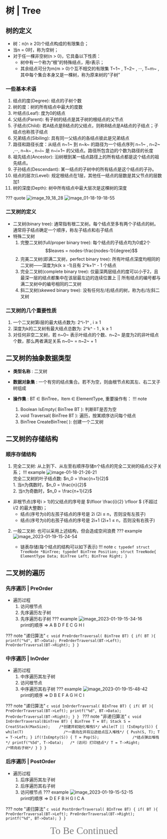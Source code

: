 # 树 | Tree

## 树的定义

* 树：n(n $\ge$ 20)个结点构成的有限集合；
* 当n = 0时，称为空树；
* 对于任一棵非空树(n $>$ 0)，它具备以下性质：
  * 树中有一个称为“根”的特殊结点，用r表示；
  * 其余结点可分为m(m $>$ 0)个互不相交的有限集 T~1~ , T~2~ , ···, T~m~ , 其中每个集合本身又是一棵树，称为原来树的“子树”

### 一些基本术语

1. 结点的度(Degree): 结点的子树个数
2. 树的度：树的所有结点中最大的度数
3. 叶结点(Leaf): 度为0的结点
4. 父结点(Parent): 有子树的结点是其子树的根结点的父节点
5. 子结点(Child): 若A结点是B结点的父结点，则称B结点是A结点的子结点；子结点也称孩子结点
6. 兄弟结点(Sibiling): 具有同一父结点的各结点彼此是兄弟结点
7. 路径和路径长度：从结点 n~1~ 到 n~k~ 的路径为一个结点序列 n~1~ , n~2~ ,···, n~k~ , n~i~ 是 n~i+1~ 的父结点。路径所包含边的个数为路径的长度
8. 祖先结点(Ancestor): 沿树根到某一结点路径上的所有结点都是这个结点的祖先结点。
9. 子孙结点(Descendant): 某一结点的子树中的所有结点是这个结点的子孙。
10. 结点的层次(Level): 规定根结点在1层，其他任一结点的层数是其父节点的层数加1
11. 树的深度(Depth): 树中所有结点中最大层次是这棵树的深度

??? quote
     ![image_19_18_28](../../Images/2023-01-18-19-18-28.png)
     ![image_01-18-19-18-55](../../Images/2023-01-18-19-18-55.png)

### 二叉树的定义

* 二叉树(binary tree): 通常指有根二叉树。每个结点至多有两个子结点的树。通常将子结点确定一个顺序，称左子结点和右子结点
* 特殊二叉树
    1. 完整二叉树(full/proper binary tree): 每个结点的子结点均为0或2个
     $$leaves = nodes-\frac{nodes-1}{degree}$$ 
    2. 完美二叉树(即满二叉树，perfect binary tree): 所有叶结点深度均相同的二叉树——深度为k(k $\ge$ -1)且有 2^k+1^ - 1 个结点
    3. 完全二叉树(complete binary tree): 仅最深两层结点的度可以小于2，且最深一层的结点都集中在该层最左边的连续位置上 || 所有结点的编号都与满二叉树中的编号相同的二叉树
    4. 斜二叉树(skewed binary tree): 没有任何左/右结点的树，称为右/左斜二叉树

### 二叉树的几个重要性质

1. 一个二叉树第i层的最大结点数为: 2^i-1^ , i $\ge$ 1
2. 深度为k的二叉树有最大结点总数为: 2^k^ - 1 , k $\ge$ 1
3. 对任何非空二叉树，若 n~0~ 表示叶结点的个数、n~2~ 是度为2的非叶结点个数，那么两者满足关系 n~0~ = n~2~ + 1
   
## 二叉树的抽象数据类型

* **类型名称** : 二叉树
* **数据对象集** : 一个有穷的结点集合。若不为空，则由根节点和其左、右二叉子树组成

* **操作集** : BT $\in$ BinTree，Item $\in$ ElementType, 重要操作有：
!!! note
    1. Boolean IsEmpty( BinTree BT ): 判断BT是否为空<br>
    2. void Traversal( BinTree BT ): 遍历，按某顺序访问每个结点<br>
    3. BinTree CreateBinTree( ): 创建一个二叉树<br>

## 二叉树的存储结构

### 顺序存储结构

1. 完全二叉树: 从上到下、从左至右顺序存储n个结点的完全二叉树的结点父子关系；
!!! example
     ![image-01-18-21-26-21](../../Images/2023-01-18-21-26-21.png)<br>
     完全二叉树的叶子结点数: $n_0 = \frac{n+1}{2}$ <br>
           1. 当n为偶数时，$n_0 = \frac{n}{2}$ <br>
           2. 当n为奇数时，$n_0 = \frac{n+1}{2}$

* 非根节点(序号i > 1)的父结点的序号是 $\lfloor \frac{i}{2} \rfloor $ (不超过 i/2 的最大整数)；
    * 结点(序号为i)的左孩子结点的序号是 2i (2i $\le$ n，否则没有左孩子)
    * 结点(序号为i)的右孩子结点的序号是 2i+1 (2i+1 $\le$ n，否则没有右孩子)
2. 一般二叉树: 也可以采用上述结构，但会造成空间浪费
??? example
    ![image_2023-01-19-15-24-54](/../../Images/2023-01-19-15-24-54.png)

    * 链表存储(每个结点的结构可以如下表示)
        !!! note
            ```c
                typedef struct TreeNode *BinTree;
                typedef BinTree Position;
                struct TreeNode{
                    ElementType Data;
                    BinTree Left;
                    BinTree Right;
                }
            ``` 

## 二叉树的遍历

### 先序遍历 | PreOrder

* 遍历过程
    1. 访问根节点
    2. 先序遍历左子树
    3. 先序遍历右子树
    ??? example
        ![image_2023-01-19-15-34-16](/../../Images/2023-01-19-15-34-16.png)<br>
        print的顺序 $\Rightarrow$ A B D F E C G H I

??? note "递归算法"
    ```c
      void PreOrderTraversal( BinTree BT)
      {
          if( BT ){
              printf("%d", BT->Data);
              PreOrderTraversal(BT->Left);
              PreOrderTraversal(BT->Right);
          }
      }
    ```

### 中序遍历 | InOrder

* 遍历过程
    1. 中序遍历其左子树
    2. 访问根节点
    3. 中序遍历其右子树
    ??? example
        ![image_2023-01-19-15-48-42](/../../Images/2023-01-19-15-48-42.png)<br>
        print的顺序 $\Rightarrow$ D B E F A G H C I

??? note "递归算法"
    ```c
      void InOrderTraversal( BInTree BT)
      {
          if( BT ){
              PreOrderTraversal(BT->Left);
              printf("%d", BT->Data);
              PreOrderTraversal(BT->Right);
          }
      }
    ```
??? note "非递归算法"
    ```c
      void InOrderTraversal(BinTree BT)
      {
          BinTree T = BT;
          Stack S = CreatStack(MaxSize);	/*创建并初始化堆栈S*/
          while(T || !IsEmpty(S))
          {
              while(T)					/*一直向左并将沿途结点压入堆栈*/
              {
                  Push(S, T);
                  T = T->Left;
              }
              if(!IsEmpty(S))
              {
                  T = Pop(S);				/*结点弹出堆栈*/
                  printf("%5d", T->Data);	/*（访问）打印结点*/
                  T = T->Right;			/*转向右子树*/
              }
          }
      }
    ```

### 后序遍历 | PostOrder

* 遍历过程
    1. 后序遍历其左子树
    2. 后序遍历其右子树
    3. 访问根节点
    ??? example
        ![image_2023-01-19-15-52-15](/../../Images/2023-01-19-15-52-15.png)<br>
        print的顺序 $\Rightarrow$ D E F B H G I C A

??? note "递归算法"
    ```c
      void PostOrderTraversal( BInTree BT)
      {
          if( BT ){
              PreOrderTraversal(BT->Left);
              PreOrderTraversal(BT->Right);
              printf("%d", BT->Data);
          }
      }
    ```



<center><font face="JetBrains Mono" size=6 color=grey size=18>To Be Continued</font></center>
